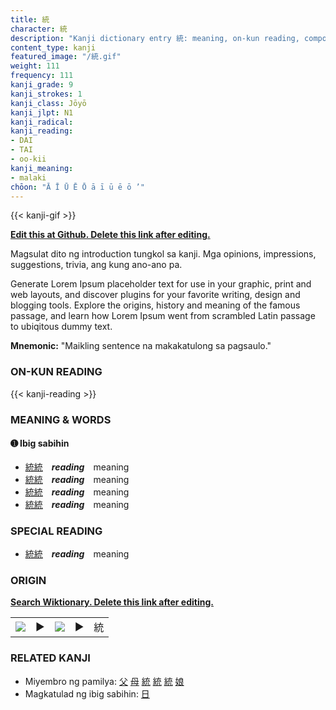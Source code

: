```yaml
---
title: 統
character: 統
description: "Kanji dictionary entry 統: meaning, on-kun reading, compounds, origin, related kanji"
content_type: kanji
featured_image: "/統.gif"
weight: 111
frequency: 111
kanji_grade: 9
kanji_strokes: 1
kanji_class: Jōyō
kanji_jlpt: N1
kanji_radical: 
kanji_reading: 
- DAI
- TAI
- oo-kii
kanji_meaning:
- malaki
chōon: "Ā Ī Ū Ē Ō ā ī ū ē ō ’"
---
```

[//]: # (Don't edit the line below. Kanji animated GIF code is automatically generated.)
{{< kanji-gif >}}

[//]: # (Edit below this line.)

**[Edit this at Github. Delete this link after editing.](https://github.com/tim0g/tim/tree/main/content/kanji/統/index.md)**

Magsulat dito ng introduction tungkol sa kanji. Mga opinions, impressions, suggestions, trivia, ang kung ano-ano pa.

Generate Lorem Ipsum placeholder text for use in your graphic, print and web layouts, and discover plugins for your favorite writing, design and blogging tools. Explore the origins, history and meaning of the famous passage, and learn how Lorem Ipsum went from scrambled Latin passage to ubiqitous dummy text.
 
**Mnemonic:** "Maikling sentence na makakatulong sa pagsaulo."

### ON-KUN READING

[//]: # (Don't edit the line below. ON-KUN READING code is automatically generated.)
{{< kanji-reading >}}

### MEANING & WORDS

#### ➊ **Ibig sabihin**
  - [統](../統)[統](../統)　***reading***　meaning
  - [統](../統)[統](../統)　***reading***　meaning
  - [統](../統)[統](../統)　***reading***　meaning
  - [統](../統)[統](../統)　***reading***　meaning

### SPECIAL READING
  - [統](../統)[統](../統)　***reading***　meaning

### ORIGIN

**[Search Wiktionary. Delete this link after editing.](https://wiktionary.org/wiki/統)**
<table class="kanji-table"><tr><td>
<img src="60px-統-bronze.svg.png">
</td><td>▶</td><td>
<img src="60px-統-oracle.svg.png">
</td><td>▶</td>
<td class="kanji-origin">統</td>
</tr></table>

### RELATED KANJI
- Miyembro ng pamilya: [父](../父) [母](../母) [統](../統) [統](../統) [統](../統) [娘](../娘)
- Magkatulad ng ibig sabihin: [日](../日)
